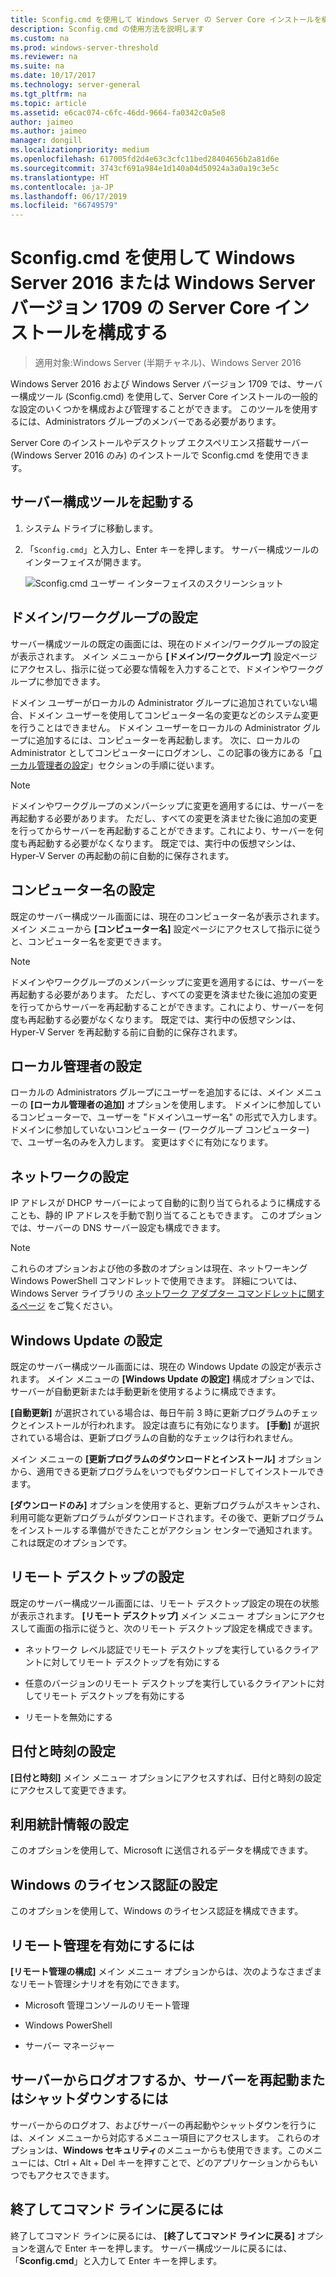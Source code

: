 ```yaml
---
title: Sconfig.cmd を使用して Windows Server の Server Core インストールを構成する
description: Sconfig.cmd の使用方法を説明します
ms.custom: na
ms.prod: windows-server-threshold
ms.reviewer: na
ms.suite: na
ms.date: 10/17/2017
ms.technology: server-general
ms.tgt_pltfrm: na
ms.topic: article
ms.assetid: e6cac074-c6fc-46dd-9664-fa0342c0a5e8
author: jaimeo
ms.author: jaimeo
manager: dongill
ms.localizationpriority: medium
ms.openlocfilehash: 617005fd2d4e63c3cfc11bed28404656b2a81d6e
ms.sourcegitcommit: 3743cf691a984e1d140a04d50924a3a0a19c3e5c
ms.translationtype: HT
ms.contentlocale: ja-JP
ms.lasthandoff: 06/17/2019
ms.locfileid: "66749579"
---
```

# <a name="configure-a-server-core-installation-of-windows-server-2016-or-windows-server-version-1709-with-sconfigcmd"></a>Sconfig.cmd を使用して Windows Server 2016 または Windows Server バージョン 1709 の Server Core インストールを構成する

> 適用対象:Windows Server (半期チャネル)、Windows Server 2016

Windows Server 2016 および Windows Server バージョン 1709 では、サーバー構成ツール (Sconfig.cmd) を使用して、Server Core インストールの一般的な設定のいくつかを構成および管理することができます。 このツールを使用するには、Administrators グループのメンバーである必要があります。

Server Core のインストールやデスクトップ エクスペリエンス搭載サーバー (Windows Server 2016 のみ) のインストールで Sconfig.cmd を使用できます。

## <a name="start-the-server-configuration-tool"></a>サーバー構成ツールを起動する

1. システム ドライブに移動します。

2. 「`Sconfig.cmd`」と入力し、Enter キーを押します。 サーバー構成ツールのインターフェイスが開きます。

    ![Sconfig.cmd ユーザー インターフェイスのスクリーンショット](media/mainsconfigpage.png)

## <a name="domainworkgroup-settings"></a>ドメイン/ワークグループの設定

サーバー構成ツールの既定の画面には、現在のドメイン/ワークグループの設定が表示されます。 メイン メニューから **[ドメイン/ワークグループ]** 設定ページにアクセスし、指示に従って必要な情報を入力することで、ドメインやワークグループに参加できます。

ドメイン ユーザーがローカルの Administrator グループに追加されていない場合、ドメイン ユーザーを使用してコンピューター名の変更などのシステム変更を行うことはできません。 ドメイン ユーザーをローカルの Administrator グループに追加するには、コンピューターを再起動します。 次に、ローカルの Administrator としてコンピューターにログオンし、この記事の後方にある「[ローカル管理者の設定](#local-administrator-settings)」セクションの手順に従います。

> [!NOTE]
> ドメインやワークグループのメンバーシップに変更を適用するには、サーバーを再起動する必要があります。 ただし、すべての変更を済ませた後に追加の変更を行ってからサーバーを再起動することができます。これにより、サーバーを何度も再起動する必要がなくなります。 既定では、実行中の仮想マシンは、Hyper-V Server の再起動の前に自動的に保存されます。

## <a name="computer-name-settings"></a>コンピューター名の設定

既定のサーバー構成ツール画面には、現在のコンピューター名が表示されます。 メイン メニューから **[コンピューター名]** 設定ページにアクセスして指示に従うと、コンピューター名を変更できます。

> [!NOTE]
> ドメインやワークグループのメンバーシップに変更を適用するには、サーバーを再起動する必要があります。 ただし、すべての変更を済ませた後に追加の変更を行ってからサーバーを再起動することができます。これにより、サーバーを何度も再起動する必要がなくなります。 既定では、実行中の仮想マシンは、Hyper-V Server を再起動する前に自動的に保存されます。

## <a name="local-administrator-settings"></a>ローカル管理者の設定

ローカルの Administrators グループにユーザーを追加するには、メイン メニューの **[ローカル管理者の追加]** オプションを使用します。 ドメインに参加しているコンピューターで、ユーザーを "ドメイン\ユーザー名" の形式で入力します。 ドメインに参加していないコンピューター (ワークグループ コンピューター) で、ユーザー名のみを入力します。 変更はすぐに有効になります。

## <a name="network-settings"></a>ネットワークの設定

IP アドレスが DHCP サーバーによって自動的に割り当てられるように構成することも、静的 IP アドレスを手動で割り当てることもできます。 このオプションでは、サーバーの DNS サーバー設定も構成できます。

> [!NOTE]
> これらのオプションおよび他の多数のオプションは現在、ネットワーキング Windows PowerShell コマンドレットで使用できます。 詳細については、Windows Server ライブラリの [ネットワーク アダプター コマンドレットに関するページ](https://docs.microsoft.com/powershell/module/netadapter/?view=win10-ps) をご覧ください。

## <a name="windows-update-settings"></a>Windows Update の設定

既定のサーバー構成ツール画面には、現在の Windows Update の設定が表示されます。 メイン メニューの **[Windows Update の設定]** 構成オプションでは、サーバーが自動更新または手動更新を使用するように構成できます。

**[自動更新]** が選択されている場合は、毎日午前 3 時に更新プログラムのチェックとインストールが行われます。 設定は直ちに有効になります。 **[手動]** が選択されている場合は、更新プログラムの自動的なチェックは行われません。

メイン メニューの **[更新プログラムのダウンロードとインストール]** オプションから、適用できる更新プログラムをいつでもダウンロードしてインストールできます。

**[ダウンロードのみ]** オプションを使用すると、更新プログラムがスキャンされ、利用可能な更新プログラムがダウンロードされます。その後で、更新プログラムをインストールする準備ができたことがアクション センターで通知されます。 これは既定のオプションです。

## <a name="remote-desktop-settings"></a>リモート デスクトップの設定

既定のサーバー構成ツール画面には、リモート デスクトップ設定の現在の状態が表示されます。 **[リモート デスクトップ]** メイン メニュー オプションにアクセスして画面の指示に従うと、次のリモート デスクトップ設定を構成できます。

- ネットワーク レベル認証でリモート デスクトップを実行しているクライアントに対してリモート デスクトップを有効にする

- 任意のバージョンのリモート デスクトップを実行しているクライアントに対してリモート デスクトップを有効にする

- リモートを無効にする

## <a name="date-and-time-settings"></a>日付と時刻の設定

**[日付と時刻]** メイン メニュー オプションにアクセスすれば、日付と時刻の設定にアクセスして変更できます。

## <a name="telemetry-settings"></a>利用統計情報の設定

このオプションを使用して、Microsoft に送信されるデータを構成できます。

## <a name="windows-activation-settings"></a>Windows のライセンス認証の設定

このオプションを使用して、Windows のライセンス認証を構成できます。

## <a name="to-enable-remote-management"></a>リモート管理を有効にするには

**[リモート管理の構成]** メイン メニュー オプションからは、次のようなさまざまなリモート管理シナリオを有効にできます。

- Microsoft 管理コンソールのリモート管理

- Windows PowerShell

- サーバー マネージャー  

## <a name="to-log-off-restart-or-shut-down-the-server"></a>サーバーからログオフするか、サーバーを再起動またはシャットダウンするには

サーバーからのログオフ、およびサーバーの再起動やシャットダウンを行うには、メイン メニューから対応するメニュー項目にアクセスします。 これらのオプションは、**Windows セキュリティ**のメニューからも使用できます。このメニューには、Ctrl + Alt + Del キーを押すことで、どのアプリケーションからもいつでもアクセスできます。  

## <a name="to-exit-to-the-command-line"></a>終了してコマンド ラインに戻るには
  
終了してコマンド ラインに戻るには、 **[終了してコマンド ラインに戻る]** オプションを選んで Enter キーを押します。 サーバー構成ツールに戻るには、「**Sconfig.cmd**」と入力して Enter キーを押します。
